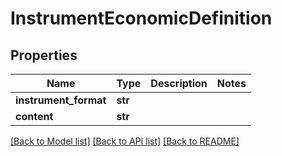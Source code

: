 # InstrumentEconomicDefinition

## Properties
Name | Type | Description | Notes
------------ | ------------- | ------------- | -------------
**instrument_format** | **str** |  | 
**content** | **str** |  | 

[[Back to Model list]](../README.md#documentation-for-models) [[Back to API list]](../README.md#documentation-for-api-endpoints) [[Back to README]](../README.md)


